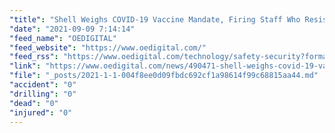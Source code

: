 ```yaml
---
"title": "Shell Weighs COVID-19 Vaccine Mandate, Firing Staff Who Resist"
"date": "2021-09-09 7:14:14"
"feed_name": "OEDIGITAL"
"feed_website": "https://www.oedigital.com/"
"feed_rss": "https://www.oedigital.com/technology/safety-security?format=feed"
"link": "https://www.oedigital.com/news/490471-shell-weighs-covid-19-vaccine-mandate-firing-staff-who-resist"
"file": "_posts/2021-1-1-004f8ee0d09fbdc692cf1a98614f99c68815aa44.md"
"accident": "0"
"drilling": "0"
"dead": "0"
"injured": "0"
---
```

